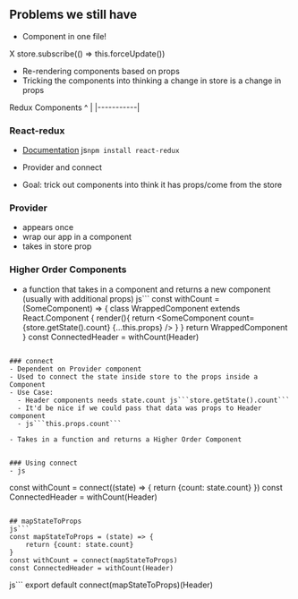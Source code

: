 ## Problems we still have
- Component in one file!

X store.subscribe(() => this.forceUpdate())
  - Re-rendering components based on props
  - Tricking the components into thinking a change in store is a change in props


Redux      Components
  ^           |
  |-----------|

### React-redux
- [Documentation](https://github.com/reduxjs/react-redux/blob/master/docs/api.md)
js```npm install react-redux```

- Provider and connect
- Goal: trick out components into think it has props/come from the store


### Provider
- appears once
- wrap our app in a <Provider> component
- takes in store prop

### Higher Order Components
- a function that takes in a component and returns a new component (usually with additional props)
js```
const withCount = (SomeComponent) => {
  class WrappedComponent extends React.Component {
    render(){
      return <SomeComponent count={store.getState().count} {...this.props} />
    }
  }
  return WrappedComponent
}
const ConnectedHeader = withCount(Header)
```

### connect
- Dependent on Provider component
- Used to connect the state inside store to the props inside a Component
- Use Case:
  - Header components needs state.count js```store.getState().count```
  - It'd be nice if we could pass that data was props to Header component
  - js```this.props.count```

- Takes in a function and returns a Higher Order Component


### Using connect
- js
```
const withCount = connect((state) => {
    return {count: state.count}
})
const ConnectedHeader = withCount(Header)
```

## mapStateToProps
js```
const mapStateToProps = (state) => {
    return {count: state.count}
}
const withCount = connect(mapStateToProps)
const ConnectedHeader = withCount(Header)
```
js```
export default connect(mapStateToProps)(Header)
```
